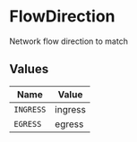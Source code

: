 # FlowDirection

Network flow direction to match


## Values

| Name      | Value     |
| --------- | --------- |
| `INGRESS` | ingress   |
| `EGRESS`  | egress    |